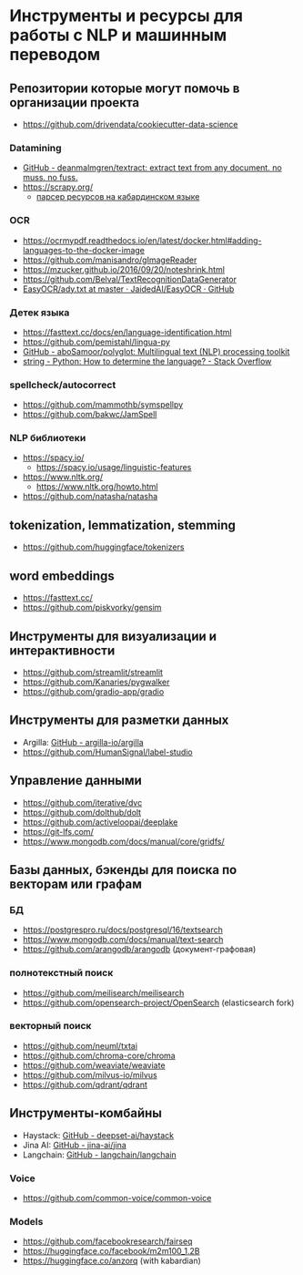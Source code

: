 # Инструменты и ресурсы для работы с NLP и машинным переводом

## Репозитории которые могут помочь в организации проекта
- https://github.com/drivendata/cookiecutter-data-science

### Datamining
- [GitHub - deanmalmgren/textract: extract text from any document. no muss. no fuss.](https://github.com/deanmalmgren/textract)
- https://scrapy.org/ 
  - [парсер ресурсов на кабардинском языке](https://github.com/panagoa/zbze_crawler) 

### OCR
- https://ocrmypdf.readthedocs.io/en/latest/docker.html#adding-languages-to-the-docker-image
- https://github.com/manisandro/gImageReader
- https://mzucker.github.io/2016/09/20/noteshrink.html
- https://github.com/Belval/TextRecognitionDataGenerator
- [EasyOCR/ady.txt at master · JaidedAI/EasyOCR · GitHub](https://github.com/JaidedAI/EasyOCR/blob/master/easyocr/dict/ady.txt)

### Детек языка
- https://fasttext.cc/docs/en/language-identification.html
- https://github.com/pemistahl/lingua-py
- [GitHub - aboSamoor/polyglot: Multilingual text (NLP) processing toolkit](https://github.com/aboSamoor/polyglot)
- [string - Python: How to determine the language? - Stack Overflow](https://stackoverflow.com/questions/39142778/python-how-to-determine-the-language)

### spellcheck/autocorrect
- https://github.com/mammothb/symspellpy
- https://github.com/bakwc/JamSpell

### NLP библиотеки
- https://spacy.io/
  - https://spacy.io/usage/linguistic-features 
- https://www.nltk.org/
  - https://www.nltk.org/howto.html 
- https://github.com/natasha/natasha

## tokenization, lemmatization, stemming
- https://github.com/huggingface/tokenizers

## word embeddings
- https://fasttext.cc/
- https://github.com/piskvorky/gensim

## Инструменты для визуализации и интерактивности 
- https://github.com/streamlit/streamlit
- https://github.com/Kanaries/pygwalker
- https://github.com/gradio-app/gradio

## Инструменты для разметки данных
- Argilla: [GitHub - argilla-io/argilla](https://github.com/argilla-io/argilla)
- https://github.com/HumanSignal/label-studio

## Управление данными
- https://github.com/iterative/dvc
- https://github.com/dolthub/dolt
- https://github.com/activeloopai/deeplake
- https://git-lfs.com/
- https://www.mongodb.com/docs/manual/core/gridfs/

## Базы данных, бэкенды для поиска по векторам или графам 
### БД
- https://postgrespro.ru/docs/postgresql/16/textsearch
- https://www.mongodb.com/docs/manual/text-search
- https://github.com/arangodb/arangodb (документ-графовая)

### полнотекстный поиск 
- https://github.com/meilisearch/meilisearch
- https://github.com/opensearch-project/OpenSearch (elasticsearch fork)

### векторный поиск
- https://github.com/neuml/txtai
- https://github.com/chroma-core/chroma
- https://github.com/weaviate/weaviate
- https://github.com/milvus-io/milvus
- https://github.com/qdrant/qdrant

## Инструменты-комбайны
- Haystack: [GitHub - deepset-ai/haystack](https://github.com/deepset-ai/haystack/)
- Jina AI: [GitHub - jina-ai/jina](https://github.com/jina-ai/jina)
- Langchain: [GitHub - langchain/langchain](https://github.com/langchain-ai/langchain)

### Voice
- https://github.com/common-voice/common-voice

### Models
- https://github.com/facebookresearch/fairseq
- https://huggingface.co/facebook/m2m100_1.2B
- https://huggingface.co/anzorq (with kabardian)


